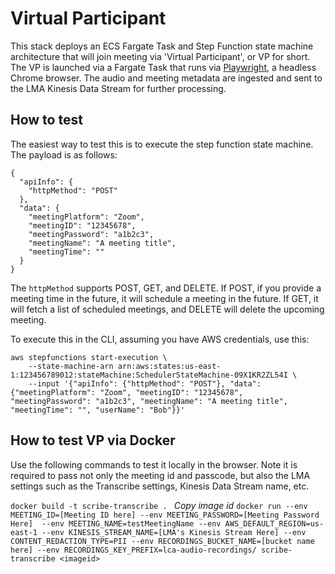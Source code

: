 # Virtual Participant

This stack deploys an ECS Fargate Task and Step Function state machine architecture that will join meeting via 'Virtual Participant', or VP for short. The VP is launched via a Fargate Task that runs via [Playwright](https://playwright.dev/python/), a headless Chrome browser. The audio and meeting metadata are ingested and sent to the LMA Kinesis Data Stream for further processing. 

## How to test

The easiest way to test this is to execute the step function state machine. The payload is as follows:

```
{
  "apiInfo": {
    "httpMethod": "POST"
  },
  "data": {
    "meetingPlatform": "Zoom",
    "meetingID": "12345678",
    "meetingPassword": "a1b2c3",
    "meetingName": "A meeting title",
    "meetingTime": ""
  }
}
```

The `httpMethod` supports POST, GET, and DELETE.  If POST, if you provide a meeting time in the future, it will schedule a meeting in the future. If GET, it will fetch a list of scheduled meetings, and DELETE will delete the upcoming meeting. 

To execute this in the CLI, assuming you have AWS credentials, use this:

```
aws stepfunctions start-execution \
    --state-machine-arn arn:aws:states:us-east-1:123456789012:stateMachine:SchedulerStateMachine-09X1KR2ZL54I \
    --input '{"apiInfo": {"httpMethod": "POST"}, "data": {"meetingPlatform": "Zoom", "meetingID": "12345678", "meetingPassword": "a1b2c3", "meetingName": "A meeting title", "meetingTime": "", "userName": "Bob"}}'
```

## How to test VP via Docker

Use the following commands to test it locally in the browser. Note it is required to pass not only the meeting id and passcode, but also the LMA settings such as the Transcribe settings, Kinesis Data Stream name, etc.

`docker build -t scribe-transcribe . `
*Copy image id*
`docker run --env MEETING_ID=[Meeting ID here] --env MEETING_PASSWORD=[Meeting Password Here]  --env MEETING_NAME=testMeetingName --env AWS_DEFAULT_REGION=us-east-1 --env KINESIS_STREAM_NAME=[LMA's Kinesis Stream Here] --env CONTENT_REDACTION_TYPE=PII --env RECORDINGS_BUCKET_NAME=[bucket name here] --env RECORDINGS_KEY_PREFIX=lca-audio-recordings/ scribe-transcribe <imageid>`